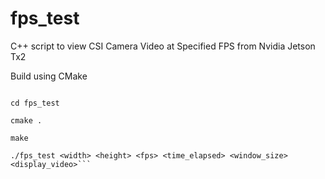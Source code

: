 # fps_test
C++ script to view CSI Camera Video at Specified FPS from Nvidia Jetson Tx2

Build using CMake 

```git clone https://github.com/connorsoohoo/fps_test.git

cd fps_test

cmake .

make 

./fps_test <width> <height> <fps> <time_elapsed> <window_size> <display_video>```

